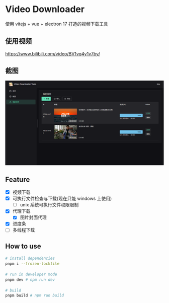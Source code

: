 # Video Downloader

使用 vitejs + vue + electron 17 打造的视频下载工具

## 使用视频

https://www.bilibili.com/video/BV1vq4y1v7by/

## 截图

![](./docs/task.png)

## Feature

- [x] 视频下载
- [x] 可执行文件检查与下载(现在只能 windows 上使用)
  - [ ] unix 系统可执行文件权限限制
- [x] 代理下载
  - [x] 图片封面代理
- [x] 进度条
- [ ] 多线程下载

## How to use

```bash
# install dependencies
pnpm i --frozen-lockfile

# run in developer mode
pnpm dev # npm run dev

# build
pnpm build # npm run build
```
